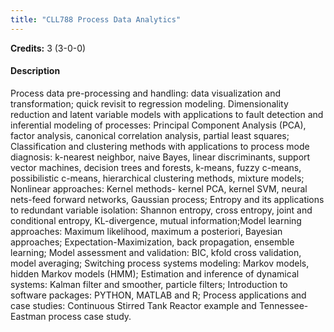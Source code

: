 ```yaml
---
title: "CLL788 Process Data Analytics"
---
```

**Credits:** 3 (3-0-0)

#### Description
Process data pre-processing and handling: data visualization and transformation; quick revisit to regression modeling. Dimensionality reduction and latent variable models with applications to fault detection and inferential modeling of processes: Principal Component Analysis (PCA), factor analysis, canonical correlation analysis, partial least squares; Classification and clustering methods with applications to process mode diagnosis: k-nearest neighbor, naive Bayes, linear discriminants, support vector machines, decision trees and forests, k-means, fuzzy c-means, possibilistic c-means, hierarchical clustering methods, mixture models; Nonlinear approaches: Kernel methods- kernel PCA, kernel SVM, neural nets-feed forward networks, Gaussian process; Entropy and its applications to redundant variable isolation: Shannon entropy, cross entropy, joint and conditional entropy, KL-divergence, mutual information;Model learning approaches: Maximum likelihood, maximum a posteriori, Bayesian approaches; Expectation-Maximization, back propagation, ensemble learning; Model assessment and validation: BIC, kfold cross validation, model averaging; Switching process systems modeling: Markov models, hidden Markov models (HMM); Estimation and inference of dynamical systems: Kalman filter and smoother, particle filters; Introduction to software packages: PYTHON, MATLAB and R; Process applications and case studies: Continuous Stirred Tank Reactor example and Tennessee-Eastman process case study.